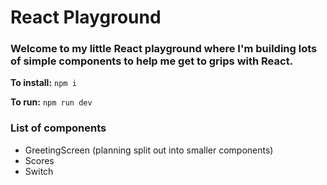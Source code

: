 # React Playground
### Welcome to my little React playground where I'm building lots of simple components to help me get to grips with React.

**To install:**
`npm i`

**To run:**
`npm run dev`

### List of components

- GreetingScreen (planning split out into smaller components)
- Scores
- Switch
